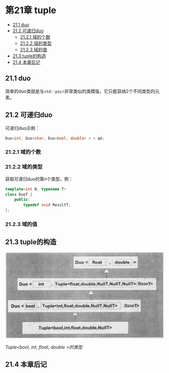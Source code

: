 # 第21章 tuple


<!-- vim-markdown-toc GFM -->

* [21.1 duo](#211-duo)
* [21.2 可递归duo](#212-可递归duo)
    - [21.2.1 域的个数](#2121-域的个数)
    - [21.2.2 域的类型](#2122-域的类型)
    - [21.2.3 域的值](#2123-域的值)
* [21.3 tuple的构造](#213-tuple的构造)
* [21.4 本章后记](#214-本章后记)

<!-- vim-markdown-toc -->



## 21.1 duo

简单的duo类就是与`std::pair`非常类似的类模版，它只能容纳2个不同类型的元素。



## 21.2 可递归duo

可递归duo示例：

```c++
Duo<int, Duo<char, Duo<bool, double> > > q4;
```

### 21.2.1 域的个数

### 21.2.2 域的类型

获取可递归duo的第n个类型，例：

```c++
template<int N, typename T>
class DuoT {
    public:
        typedef void ResultT;
};
```

### 21.2.3 域的值



## 21.3 tuple的构造

![21_1](res/21_1.png)

*Tuple<bool, int, float, double >的类型*



## 21.4 本章后记



